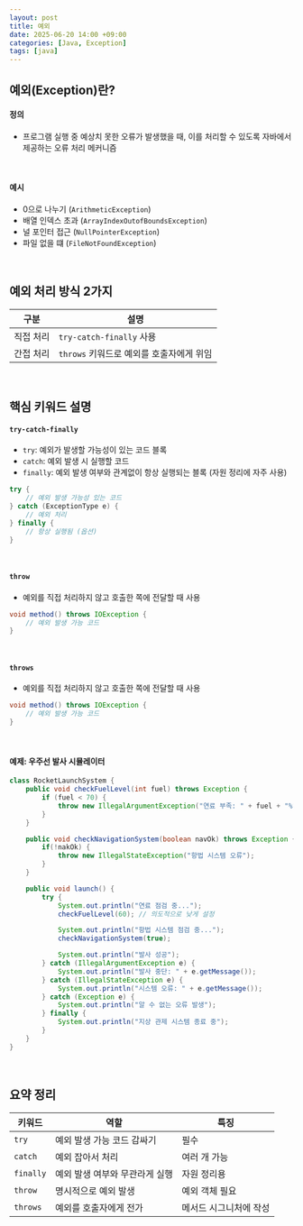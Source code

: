 ```yaml
---
layout: post
title: 예외
date: 2025-06-20 14:00 +09:00
categories: [Java, Exception]
tags: [java]
---
```


## 예외(Exception)란?

#### 정의

- 프로그램 실행 중 예상치 못한 오류가 발생했을 때, 이를 처리할 수 있도록 자바에서 제공하는 오류 처리 메커니즘

<br>

#### 예시

- 0으로 나누기 (`ArithmeticException`)
- 배열 인덱스 초과 (`ArrayIndexOutofBoundsException`)
- 널 포인터 접근 (`NullPointerException`)
- 파일 없을 떄 (`FileNotFoundException`)

<br>

## 예외 처리 방식 2가지

| 구분 | 설명 |
|-|-|
| 직접 처리 | `try-catch-finally` 사용 |
| 간접 처리 | `throws` 키워드로 예외를 호출자에게 위임 |

<br>

## 핵심 키워드 설명 

#### `try-catch-finally`

- `try`: 예외가 발생할 가능성이 있는 코드 블록
- `catch`: 예외 발생 시 실행할 코드
- `finally`: 예외 발생 여부와 관계없이 항상 실행되는 블록 (자원 정리에 자주 사용)

```java
try {
    // 예외 발생 가능성 있는 코드
} catch (ExceptionType e) {
    // 예외 처리
} finally {
    // 항상 실행됨 (옵션)
}
```

<br>

#### `throw`

- 예외를 직접 처리하지 않고 호출한 쪽에 전달할 때 사용

```java 
void method() throws IOException {
    // 예외 발생 가능 코드
}
```

<br>

#### `throws`

- 예외를 직접 처리하지 않고 호출한 쪽에 전달할 때 사용

```java
void method() throws IOException {
    // 예외 발생 가능 코드
}
```

<br>

#### 예제: 우주선 발사 시뮬레이터

```java
class RocketLaunchSystem {
    public void checkFuelLevel(int fuel) throws Exception {
        if (fuel < 70) {
            throw new IllegalArgumentException("연료 부족: " + fuel + "%");
        }
    }

    public void checkNavigationSystem(boolean navOk) throws Exception {
        if(!nakOk) {
            throw new IllegalStateException("항법 시스템 오류");
        }
    }

    public void launch() {
        try {
            System.out.println("연료 점검 중...");
            checkFuelLevel(60); // 의도적으로 낮게 설정

            System.out.println("항법 시스템 점검 중...");
            checkNavigationSystem(true);

            System.out.println("발사 성공");
        } catch (IllegalArgumentException e) {
            System.out.println("발사 중단: " + e.getMessage());
        } catch (IllegalStateException e) {
            System.out.println("시스템 오류: " + e.getMessage());
        } catch (Exception e) {
            System.out.println("알 수 없는 오류 발생");
        } finally {
            System.out.println("지상 관제 시스템 종료 중");
        } 
    }
}
```

<br>

## 요약 정리 

| 키워드 | 역할 | 특징 |
|-|-|-|
| `try` | 예외 발생 가능 코드 감싸기 | 필수 |
| `catch` | 예외 잡아서 처리 | 여러 개 가능 |
| `finally` | 예외 발생 여부와 무관라게 실행 | 자원 정리용 |
| `throw` | 명시적으로 예외 발생 | 예외 객체 필요 |
| `throws` | 예외를 호출자에게 전가 | 메서드 시그니처에 작성 | 